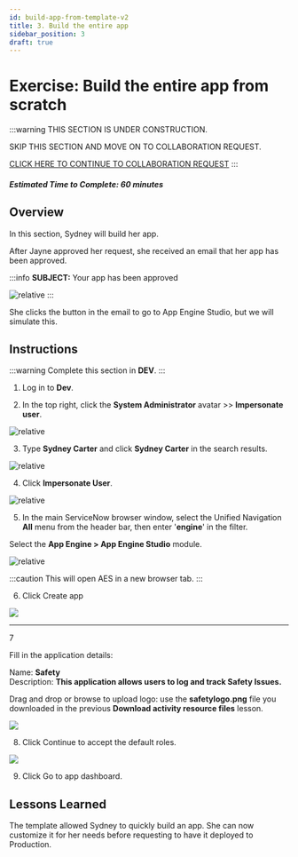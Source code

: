 ```yaml
---
id: build-app-from-template-v2
title: 3. Build the entire app 
sidebar_position: 3
draft: true
---
```

# Exercise: Build the entire app from scratch

:::warning
THIS SECTION IS UNDER CONSTRUCTION. 

SKIP THIS SECTION AND MOVE ON TO COLLABORATION REQUEST.

[CLICK HERE TO CONTINUE TO COLLABORATION REQUEST](/docs/Simulation/collaboration-request/)
:::

##### Estimated Time to Complete: 60 minutes

## Overview

In this section, Sydney will build her app. 

After Jayne approved her request, she received an email that her app has been approved. 

:::info
**SUBJECT:** Your app has been approved

![relative](/img/lab-aemc/2023-07-11-17-09-02.png)
:::

She clicks the button in the email to go to App Engine Studio, but we will simulate this.

## Instructions

:::warning
Complete this section in **DEV**.
:::

1. Log in to **Dev**.


2. In the top right, click the **System Administrator** avatar >> **Impersonate user**.

![relative](/img/lab-aemc/2023-03-14-12-31-53.png)

3. Type **Sydney Carter** and click **Sydney Carter** in the search results.

![relative](/img/lab-aemc/2023-03-14-12-34-01.png)

4. Click **Impersonate User**. 

![relative](/img/lab-aemc/2023-03-14-12-34-24.png)

5. In the main ServiceNow browser window, select the Unified Navigation **All** menu from the header bar, then enter '**engine**' in the filter.

Select the **App Engine > App Engine Studio** module.

![relative](/img/lab-aemc/2023-07-11-17-18-49.png)

:::caution
This will open AES in a new browser tab.
:::

6. Click <span className="button-purple">Create app</span>

![](/img/lab-aemc/2023-08-16-11-42-20.png)

<hr/>
<div class="step-content">
  <div class="step-number">7</div>
  <div class="step-instructions">
    <p>Fill in the application details:</p>
    <p>Name: <strong>Safety</strong><br/>
    <span>Description: <strong>This application allows users to log and track Safety Issues.</strong></span></p>
    <p>Drag and drop or browse to upload logo: use the <strong>safetylogo.png</strong> file you downloaded in the previous <strong>Download activity resource files</strong> lesson.</p>
  </div>
</div>

![](/img/lab-aemc/2023-08-16-11-47-41.png)

8. Click <span className="button-purple">Continue</span>  to accept the default roles. 

![](/img/lab-aemc/2023-08-16-11-50-34.png)

9. Click <span className="button-purple">Go to app dashboard</span>.

## Lessons Learned

The template allowed Sydney to quickly build an app.  She can now customize it for her needs before requesting to have it deployed to Production. 
